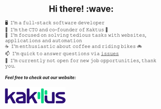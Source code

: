 <h1 align='center'> Hi there! :wave:</h1>

🖥&nbsp; 𝙸'𝚖 𝚊 𝚏𝚞𝚕𝚕-𝚜𝚝𝚊𝚌𝚔 𝚜𝚘𝚏𝚝𝚠𝚊𝚛𝚎 𝚍𝚎𝚟𝚎𝚕𝚘𝚙𝚎𝚛  
💼&nbsp; 𝙸'𝚖 𝚝𝚑𝚎 𝙲𝚃𝙾 𝚊𝚗𝚍 𝚌𝚘-𝚏𝚘𝚞𝚗𝚍𝚎𝚛 𝚘𝚏 𝙺𝚊𝚔𝚝𝚞𝚜 🌵  
🎯&nbsp; 𝙸'𝚖 𝚏𝚘𝚌𝚞𝚜𝚎𝚍 𝚘𝚗 𝚜𝚘𝚕𝚟𝚒𝚗𝚐 𝚝𝚎𝚍𝚒𝚘𝚞𝚜 𝚝𝚊𝚜𝚔𝚜 𝚠𝚒𝚝𝚑 𝚠𝚎𝚋𝚜𝚒𝚝𝚎𝚜, 𝚊𝚙𝚙𝚕𝚒𝚌𝚊𝚝𝚒𝚘𝚗𝚜 𝚊𝚗𝚍 𝚊𝚞𝚝𝚘𝚖𝚊𝚝𝚒𝚘𝚗  
☕️&nbsp; 𝙸'𝚖 𝚎𝚗𝚝𝚑𝚞𝚜𝚒𝚊𝚜𝚝𝚒𝚌 𝚊𝚋𝚘𝚞𝚝 𝚌𝚘𝚏𝚏𝚎𝚎 𝚊𝚗𝚍 𝚛𝚒𝚍𝚒𝚗𝚐 𝚋𝚒𝚔𝚎𝚜 🚲  
📫&nbsp; 𝙸'𝚖 𝚚𝚞𝚒𝚌𝚔 𝚝𝚘 𝚊𝚗𝚜𝚠𝚎𝚛 𝚚𝚞𝚎𝚜𝚝𝚒𝚘𝚗𝚜 𝚟𝚒𝚊 [𝚒𝚜𝚜𝚞𝚎𝚜](https://github.com/OArnarsson/OArnarsson/issues/new)  
🙉&nbsp; 𝙸'𝚖 𝚌𝚞𝚛𝚛𝚎𝚗𝚝𝚕𝚢 𝚗𝚘𝚝 𝚘𝚙𝚎𝚗 𝚏𝚘𝚛 𝚗𝚎𝚠 𝚓𝚘𝚋 𝚘𝚙𝚙𝚘𝚛𝚝𝚞𝚗𝚒𝚝𝚒𝚎𝚜, 𝚝𝚑𝚊𝚗𝚔 𝚢𝚘𝚞.

##### Feel free to check out our website:
[![Kaktus Kreatives 🌵](https://github.com/OArnarsson/OArnarsson/blob/master/KaktusLogo-200x60.png?raw=true)](https://kaktus.is)   
